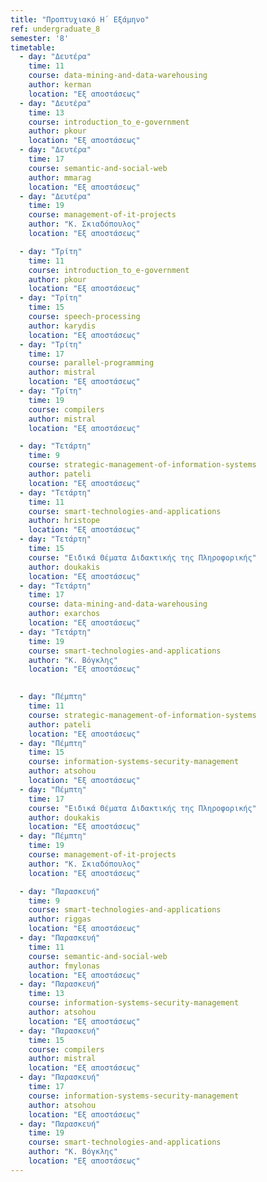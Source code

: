 ```yaml
---
title: "Προπτυχιακό Η΄ Εξάμηνο"
ref: undergraduate_8
semester: '8'
timetable:
  - day: "Δευτέρα"
    time: 11
    course: data-mining-and-data-warehousing
    author: kerman
    location: "Εξ αποστάσεως"
  - day: "Δευτέρα"
    time: 13
    course: introduction_to_e-government
    author: pkour
    location: "Εξ αποστάσεως"
  - day: "Δευτέρα"
    time: 17
    course: semantic-and-social-web
    author: mmarag
    location: "Εξ αποστάσεως"
  - day: "Δευτέρα"
    time: 19
    course: management-of-it-projects
    author: "Κ. Σκιαδόπουλος"
    location: "Εξ αποστάσεως"

  - day: "Τρίτη"
    time: 11
    course: introduction_to_e-government
    author: pkour
    location: "Εξ αποστάσεως"
  - day: "Τρίτη"
    time: 15
    course: speech-processing
    author: karydis
    location: "Εξ αποστάσεως"
  - day: "Τρίτη"
    time: 17
    course: parallel-programming
    author: mistral
    location: "Εξ αποστάσεως"
  - day: "Τρίτη"
    time: 19
    course: compilers
    author: mistral
    location: "Εξ αποστάσεως"

  - day: "Τετάρτη"
    time: 9
    course: strategic-management-of-information-systems
    author: pateli
    location: "Εξ αποστάσεως"
  - day: "Τετάρτη"
    time: 11
    course: smart-technologies-and-applications
    author: hristope
    location: "Εξ αποστάσεως"
  - day: "Τετάρτη"
    time: 15
    course: "Ειδικά Θέματα Διδακτικής της Πληροφορικής"
    author: doukakis
    location: "Εξ αποστάσεως"
  - day: "Τετάρτη"
    time: 17
    course: data-mining-and-data-warehousing
    author: exarchos
    location: "Εξ αποστάσεως"
  - day: "Τετάρτη"
    time: 19
    course: smart-technologies-and-applications
    author: "Κ. Βόγκλης"
    location: "Εξ αποστάσεως"

  
  - day: "Πέμπτη"
    time: 11
    course: strategic-management-of-information-systems
    author: pateli
    location: "Εξ αποστάσεως"
  - day: "Πέμπτη"
    time: 15
    course: information-systems-security-management
    author: atsohou
    location: "Εξ αποστάσεως"
  - day: "Πέμπτη"
    time: 17
    course: "Ειδικά Θέματα Διδακτικής της Πληροφορικής"
    author: doukakis
    location: "Εξ αποστάσεως"
  - day: "Πέμπτη"
    time: 19
    course: management-of-it-projects
    author: "Κ. Σκιαδόπουλος"
    location: "Εξ αποστάσεως"

  - day: "Παρασκευή"
    time: 9
    course: smart-technologies-and-applications
    author: riggas
    location: "Εξ αποστάσεως"
  - day: "Παρασκευή"
    time: 11
    course: semantic-and-social-web
    author: fmylonas
    location: "Εξ αποστάσεως"
  - day: "Παρασκευή"
    time: 13
    course: information-systems-security-management
    author: atsohou
    location: "Εξ αποστάσεως"
  - day: "Παρασκευή"
    time: 15
    course: compilers
    author: mistral
    location: "Εξ αποστάσεως"
  - day: "Παρασκευή"
    time: 17
    course: information-systems-security-management
    author: atsohou
    location: "Εξ αποστάσεως"
  - day: "Παρασκευή"
    time: 19
    course: smart-technologies-and-applications
    author: "Κ. Βόγκλης"
    location: "Εξ αποστάσεως"
---
```

